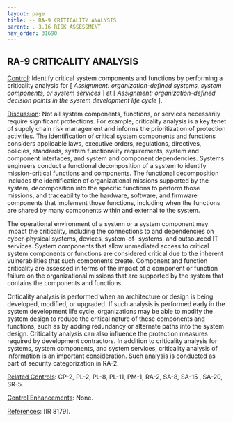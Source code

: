 ```yaml
---
layout: page
title: -- RA-9 CRITICALITY ANALYSIS 
parent: . 3.16 RISK ASSESSMENT
nav_order: 31690
---
```


## RA-9 CRITICALITY ANALYSIS

<ins>Control</ins>: Identify critical system components and functions by performing a criticality analysis for [ _Assignment: organization-defined systems, system components, or system services_ ] at [ _Assignment: organization-defined decision points in the system development life cycle_ ].
   
<ins>Discussion</ins>: Not all system components, functions, or services necessarily require significant protections. For example, criticality analysis is a key tenet of supply chain risk management and informs the prioritization of protection activities. The identification of critical system components and functions considers applicable laws, executive orders, regulations, directives, policies, standards, system functionality requirements, system and component interfaces, and system and component dependencies. Systems engineers conduct a functional decomposition of a system to identify mission-critical functions and components. The functional decomposition includes the identification of organizational missions supported by the system, decomposition into the specific functions to perform those missions, and traceability to the hardware, software, and firmware components that implement those functions, including when the functions are shared by many components within and external to the system.

The operational environment of a system or a system component may impact the criticality, including the connections to and dependencies on cyber-physical systems, devices, system-of- systems, and outsourced IT services. System components that allow unmediated access to critical system components or functions are considered critical due to the inherent vulnerabilities that such components create. Component and function criticality are assessed in terms of the impact of a component or function failure on the organizational missions that are supported by the system that contains the components and functions.

Criticality analysis is performed when an architecture or design is being developed, modified, or upgraded. If such analysis is performed early in the system development life cycle, organizations may be able to modify the system design to reduce the critical nature of these components and functions, such as by adding redundancy or alternate paths into the system design. Criticality analysis can also influence the protection measures required by development contractors. In addition to criticality analysis for systems, system components, and system services, criticality analysis of information is an important consideration. Such analysis is conducted as part of security categorization in RA-2.

<ins>Related Controls</ins>: CP-2, PL-2, PL-8, PL-11, PM-1, RA-2, SA-8, SA-15 , SA-20, SR-5.

<ins>Control Enhancements</ins>: None.

<ins>References</ins>: [IR 8179].
